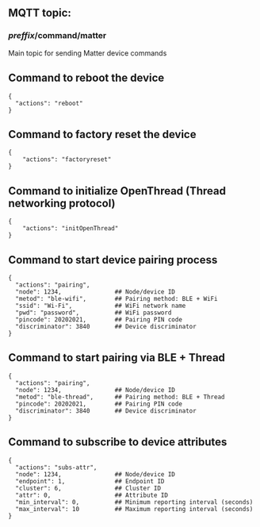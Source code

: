 ## MQTT topic: 
### *preffix*/command/matter  
 Main topic for sending Matter device commands  

  ## Command to reboot the device  
```
{  
  "actions": "reboot"   
} 
```  

## Command to factory reset the device  
```
{  
    "actions": "factoryreset"  
}
```  

## Command to initialize OpenThread (Thread networking protocol)  
```
{  
    "actions": "initOpenThread"  
}
```  

## Command to start device pairing process  
```
{  
  "actions": "pairing",   
  "node": 1234,               ## Node/device ID  
  "metod": "ble-wifi",        ## Pairing method: BLE + WiFi  
  "ssid": "Wi-Fi",            ## WiFi network name  
  "pwd": "password",          ## WiFi password  
  "pincode": 20202021,        ## Pairing PIN code  
  "discriminator": 3840       ## Device discriminator  
}
```  

## Command to start pairing via BLE + Thread  
```
{  
  "actions": "pairing",   
  "node": 1234,               ## Node/device ID  
  "metod": "ble-thread",      ## Pairing method: BLE + Thread  
  "pincode": 20202021,        ## Pairing PIN code  
  "discriminator": 3840       ## Device discriminator  
}
```  

## Command to subscribe to device attributes  
```
{  
  "actions": "subs-attr",   
  "node": 1234,               ## Node/device ID  
  "endpoint": 1,              ## Endpoint ID  
  "cluster": 6,               ## Cluster ID  
  "attr": 0,                  ## Attribute ID  
  "min_interval": 0,          ## Minimum reporting interval (seconds)  
  "max_interval": 10          ## Maximum reporting interval (seconds)  
}
```  